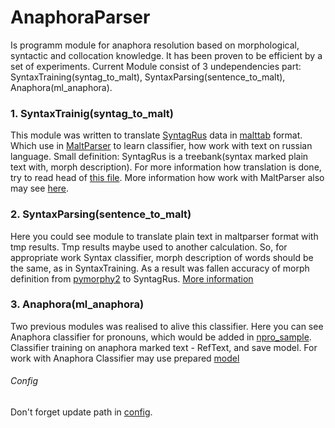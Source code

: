 # AnaphoraParser
  Is programm module for anaphora resolution based on morphological, syntactic and collocation knowledge. It has been proven 
  to be efficient by a set of experiments. Current Module consist of 3 undependencies part: SyntaxTraining(syntag_to_malt),
  SyntaxParsing(sentence_to_malt), Anaphora(ml_anaphora).

### 1. SyntaxTrainig(syntag_to_malt)
  This module was written to translate [SyntagRus](http://www.ruscorpora.ru/instruction-syntax.html) data in [malttab](http://stp.lingfil.uu.se/~nivre/research/MaltXML.html) format. 
  Which use in [MaltParser](http://maltparser.org/) to learn classifier, how work with text on russian language. Small definition: SyntagRus is a treebank(syntax marked plain text with, morph description). 
  For more information how translation is done, try to read head of [this file](source/syntag_to_malt/syntagrus.py). More information how work with MaltParser also may see [here](https://habrahabr.ru/post/148124/).

### 2. SyntaxParsing(sentence_to_malt)
 Here you could see module to translate plain text in maltparser format with tmp results. Tmp results maybe used 
 to another calculation. So, for appropriate work Syntax classifier, morph description of words should be the same, as in SyntaxTraining. 
 As a result was fallen accuracy of morph definition from [pymorphy2](https://pymorphy2.readthedocs.io/en/latest/) to SyntagRus.
 [More information](source/sentence_to_malt/maltparser_translater.py)
 
### 3. Anaphora(ml_anaphora)
  Two previous modules was realised to alive this classifier. Here you can see Anaphora classifier for pronouns, which would be added in [npro_sample](source/config.py).
  Classifier training on anaphora marked text - RefText, and save model. For work with Anaphora Classifier may use prepared [model](source/ml_anaphora/model/)
  

###### Config
  Don't forget update path in [config](source/config.py).

